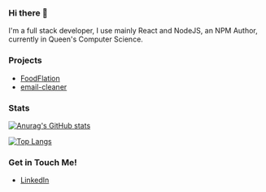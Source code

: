 ### Hi there 👋

I'm a full stack developer, I use mainly React and NodeJS, an NPM Author, currently in Queen's Computer Science.


### Projects
- [FoodFlation](https://foodflation.me)
- [email-cleaner](https://github.com/destroyer22719/email-cleaner)

### Stats
[![Anurag's GitHub stats](https://github-readme-stats.vercel.app/api?username=destroyer22719&theme=dark)](https://github.com/anuraghazra/github-readme-stats)

[![Top Langs](https://github-readme-stats.vercel.app/api/top-langs/?username=destroyer22719&hide=ruby&theme=dark&layout=compact)](https://github.com/anuraghazra/github-readme-stats)

### Get in Touch Me!

- [LinkedIn](https://www.linkedin.com/in/nathan-cai-dev/)


